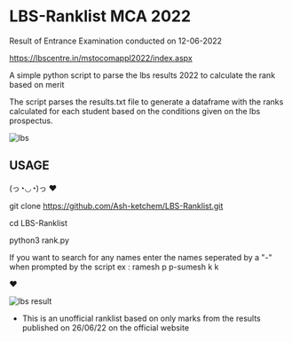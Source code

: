 # LBS-Ranklist MCA 2022
Result of Entrance Examination conducted on 12-06-2022

https://lbscentre.in/mstocomappl2022/index.aspx


A simple python script to parse the lbs results 2022 to calculate the rank based on merit

The script parses the results.txt file to generate a dataframe with the ranks calculated for each student based on the conditions given on the lbs prospectus.


![lbs](https://user-images.githubusercontent.com/85503330/175809785-b160580e-c637-4013-9b1a-daf99afcbe21.png)

USAGE
-----------------

(っ◔◡◔)っ ♥ 

git clone https://github.com/Ash-ketchem/LBS-Ranklist.git

cd LBS-Ranklist

python3 rank.py

If you want to search for any names enter the names seperated by a "-" when prompted by the script
ex : ramesh p p-sumesh k k

♥


![lbs result](https://user-images.githubusercontent.com/85503330/175810247-5384954c-cc53-4fc4-8c3d-5e05856e8f52.png)


* This is an unofficial ranklist based on only marks from the results published on 26/06/22 on the official website
